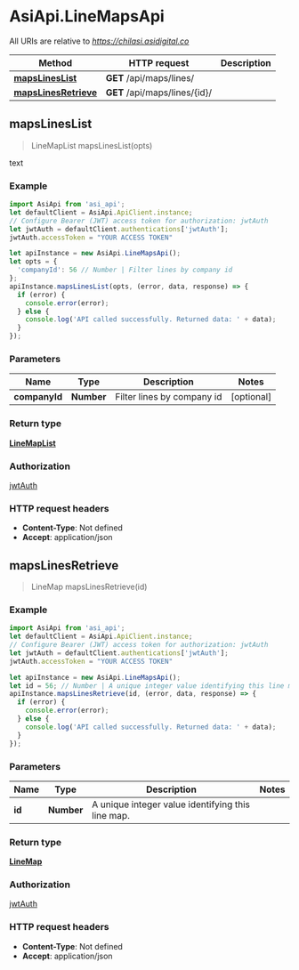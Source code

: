 # AsiApi.LineMapsApi

All URIs are relative to *https://chilasi.asidigital.co*

Method | HTTP request | Description
------------- | ------------- | -------------
[**mapsLinesList**](LineMapsApi.md#mapsLinesList) | **GET** /api/maps/lines/ | 
[**mapsLinesRetrieve**](LineMapsApi.md#mapsLinesRetrieve) | **GET** /api/maps/lines/{id}/ | 



## mapsLinesList

> LineMapList mapsLinesList(opts)



text

### Example

```javascript
import AsiApi from 'asi_api';
let defaultClient = AsiApi.ApiClient.instance;
// Configure Bearer (JWT) access token for authorization: jwtAuth
let jwtAuth = defaultClient.authentications['jwtAuth'];
jwtAuth.accessToken = "YOUR ACCESS TOKEN"

let apiInstance = new AsiApi.LineMapsApi();
let opts = {
  'companyId': 56 // Number | Filter lines by company id
};
apiInstance.mapsLinesList(opts, (error, data, response) => {
  if (error) {
    console.error(error);
  } else {
    console.log('API called successfully. Returned data: ' + data);
  }
});
```

### Parameters


Name | Type | Description  | Notes
------------- | ------------- | ------------- | -------------
 **companyId** | **Number**| Filter lines by company id | [optional] 

### Return type

[**LineMapList**](LineMapList.md)

### Authorization

[jwtAuth](../README.md#jwtAuth)

### HTTP request headers

- **Content-Type**: Not defined
- **Accept**: application/json


## mapsLinesRetrieve

> LineMap mapsLinesRetrieve(id)



### Example

```javascript
import AsiApi from 'asi_api';
let defaultClient = AsiApi.ApiClient.instance;
// Configure Bearer (JWT) access token for authorization: jwtAuth
let jwtAuth = defaultClient.authentications['jwtAuth'];
jwtAuth.accessToken = "YOUR ACCESS TOKEN"

let apiInstance = new AsiApi.LineMapsApi();
let id = 56; // Number | A unique integer value identifying this line map.
apiInstance.mapsLinesRetrieve(id, (error, data, response) => {
  if (error) {
    console.error(error);
  } else {
    console.log('API called successfully. Returned data: ' + data);
  }
});
```

### Parameters


Name | Type | Description  | Notes
------------- | ------------- | ------------- | -------------
 **id** | **Number**| A unique integer value identifying this line map. | 

### Return type

[**LineMap**](LineMap.md)

### Authorization

[jwtAuth](../README.md#jwtAuth)

### HTTP request headers

- **Content-Type**: Not defined
- **Accept**: application/json


